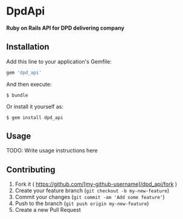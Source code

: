 # DpdApi

**Ruby on Rails API for DPD delivering company**

## Installation

Add this line to your application's Gemfile:

```ruby
gem 'dpd_api'
```

And then execute:

    $ bundle

Or install it yourself as:

    $ gem install dpd_api

## Usage

TODO: Write usage instructions here

## Contributing

1. Fork it ( https://github.com/[my-github-username]/dpd_api/fork )
2. Create your feature branch (`git checkout -b my-new-feature`)
3. Commit your changes (`git commit -am 'Add some feature'`)
4. Push to the branch (`git push origin my-new-feature`)
5. Create a new Pull Request
